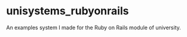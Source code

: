 unisystems_rubyonrails
======================

An examples system I made for the Ruby on Rails module of university.
